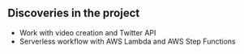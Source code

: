## Discoveries in the project

- Work with video creation and Twitter API
- Serverless workflow with AWS Lambda and AWS Step Functions
